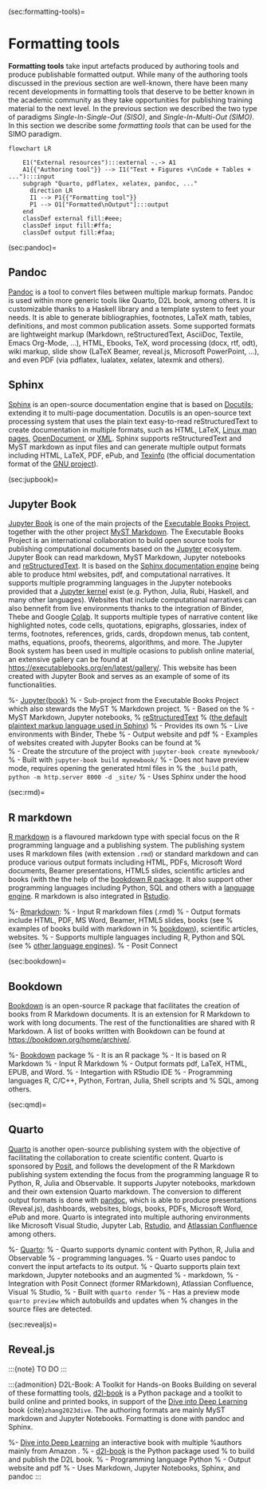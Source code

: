 (sec:formatting-tools)=
# Formatting tools

**Formatting tools** take input artefacts produced by authoring tools and
produce publishable formatted output.  While many of the authoring tools
discussed in the previous section are well-known, there have been many recent
developments in formatting tools that deserve to be better known in the
academic community as they take opportunities for publishing training material
to the next level. In the previous section we described the two type of
paradigms  *Single-In-Single-Out (SISO)*, and *Single-In-Multi-Out (SIMO)*. In
this section we describe some _formatting tools_ that can be used for the SIMO
paradigm.

```{mermaid}
flowchart LR
  
    E1("External resources"):::external -.-> A1
    A1{{"Authoring tool"}} --> I1("Text + Figures +\nCode + Tables + ..."):::input
    subgraph "Quarto, pdflatex, xelatex, pandoc, ..." 
      direction LR
      I1 --> P1{{"Formatting tool"}}
      P1 --> O1["Formatted\nOutput"]:::output
    end
    classDef external fill:#eee;
    classDef input fill:#ffa;
    classDef output fill:#faa;
```

(sec:pandoc)=
## Pandoc

[Pandoc](https://pandoc.org/) is a tool to convert files between multiple
markup formats. Pandoc is used within more generic tools like Quarto,
D2L book, among others. It is customizable thanks to a Haskell library
and a template system to feet your needs. It is able to generate
bibliographies, footnotes, LaTeX math, tables, definitions, and most common
publication assets. Some supported formats are lightweight markup (Markdown,
reStructuredText, AsciiDoc, Textile, Emacs Org-Mode, ...), HTML,
Ebooks, TeX, word processing (docx, rtf, odt), wiki markup, slide show
(LaTeX Beamer, reveal.js, Microsoft PowerPoint, ...), and even PDF (via
pdflatex, lualatex, xelatex, latexmk and others).


## Sphinx

[Sphinx](https://www.sphinx-doc.org/en/master/) is an open-source documentation engine that is based on
[Docutils](https://docutils.sourceforge.io/); extending it to multi-page documentation. Docutils is an
open-source text processing system that uses the plain text easy-to-read
reStructuredText to create documentation in multiple formats, such as HTML,
LaTeX, [Linux man pages](https://linux.die.net/man/), [OpenDocument](https://en.wikipedia.org/wiki/OpenDocument), or [XML](https://en.wikipedia.org/wiki/XML). Sphinx supports
reStructuredText and MyST markdown as input files and can generate multiple
output formats including HTML, LaTeX, PDF, ePub, and
[Texinfo](https://www.gnu.org/software/texinfo/) (the
official documentation format of the [GNU project](https://www.gnu.org/)).

(sec:jupbook)=
## Jupyter Book

[Jupyter Book](https://jupyterbook.org/en/stable/intro.html) is one of the main projects of the [Executable Books
Project](https://executablebooks.org/en/latest/), together with the other project [MyST
Markdown](https://executablebooks.org/en/latest/tools/#tools-myst). The
Executable Books Project is an international collaboration to build open source
tools for publishing computational documents based on the
[Jupyter](https://jupyter.org/)
ecosystem. Jupyter Book can read markdown, MyST Markdown, Jupyter
notebooks and
[reStructuredText](https://docutils.sourceforge.io/rst.html). It is based
on the [Sphinx documentation engine](https://www.sphinx-doc.org/en/master/)
being able to produce html websites, pdf, and computational narratives. It
supports multiple programming languages in the Jupyter notebooks provided that
a [Jupyter kernel](https://github.com/jupyter/jupyter/wiki/Jupyter-kernels) exist (e.g. Python, Julia, Rubi, Haskell, and many other
languages).
Websites that include computational narratives can also bennefit from live
environments thanks to the integration of Binder, Thebe and Google
[Colab](https://colab.research.google.com/). It supports multiple types of narrative content like highlighted
notes, code cells, quotations, epigraphs, glossaries, index of terms,
footnotes, references, grids, cards, dropdown menus, tab content, maths,
equations, proofs, theorems, algorithms, and more. The Jupyter Book system has
been used in multiple ocasions to publish online material, an extensive gallery
can be found at https://executablebooks.org/en/latest/gallery/. This website
has been created with Jupyter Book and serves as an example of some of its
functionalities.

%- [Jupyter{book}](https://jupyterbook.org/en/stable/intro.html)
%  - Sub-project from the Executable Books Project which also stewards the MyST
%    Markdown project.
%  - Based on the 
%  - MyST Markdown, Jupyter notebooks,
%    [reStructuredText](https://docutils.sourceforge.io/rst.html)
%    ([the default plaintext markup language used in Sphinx](https://www.sphinx-doc.org/en/master/usage/restructuredtext/basics.html#rst-primer))
%  - Provides its own 
%  - Live environments with Binder, Thebe
%  - Output website and pdf
%  - Examples of websites created with Jupyter Books can be found at
%    
%  - Create the strcuture of the project with `jupyter-book create mynewbook/`
%  - Built with `jupyter-book build mynewbook/`
%  - Does not have preview mode, requires opening the generated html files in
%    the `_build` path, `python -m http.server 8000 -d _site/`
%  - Uses Sphinx under the hood

(sec:rmd)=
## R markdown

[R markdown](https://rmarkdown.rstudio.com/) is a flavoured markdown type with
special focus on the R programming language and a publishing system. The
publishing system uses R markdown files (with extension `.rmd`) or standard
markdown and can produce various output formats including HTML, PDFs, Microsoft
Word documents, Beamer presentations, HTML5 slides, scientific articles and
books (with the the help of the [bookdown R package](https://bookdown.org/). It also support
other programming languages including Python, SQL and others with a [language
engine](https://bookdown.org/yihui/rmarkdown/language-engines.html). R markdown
is also integrated in [Rstudio](https://posit.co/download/rstudio-desktop/).

%- [Rmarkdown](https://rmarkdown.rstudio.com/):
%  - Input R markdown files (.rmd)
%  - Output formats include HTML, PDF, MS Word, Beamer, HTML5 slides, books (see
%    examples of books build with markdown in
%    [bookdown](https://bookdown.org/)), scientific articles, websites.
%	- Supports multiple languages including R, Python and SQL (see
%    [other language engines]()).
%  - Posit Connect

(sec:bookdown)=
## Bookdown

[Bookdown](https://bookdown.org/) is an open-source R package that facilitates
the creation of books from R Markdown documents. It is an extension for R
Markdown to work with long documents. The rest of the functionalities are
shared with R Markdown. A list of books written with Bookdown can be found at
https://bookdown.org/home/archive/.

%- [Bookdown](https://bookdown.org/) package
%  - It is an R package
%  - It is based on R Markdown
%  - Input R Markdown
%  - Output formats pdf, LaTeX, HTML, EPUB, and Word.
%  - Integartion with RStudio IDE
%  - Programming languages R, C/C++, Python, Fortran, Julia, Shell scripts and
%    SQL, among others.

(sec:qmd)=
## Quarto

[Quarto](https://quarto.org) is another open-source publishing system with the
objective of facilitating the collaboration to create scientific content.
Quarto is sponsored by [Posit](https://posit.co), and follows the development of the R Markdown
publishing system extending the focus from the programming language R to
Python, R, Julia and Observable. It supports Jupyter notebooks, markdown and
their own extension Quarto markdown. The conversion to different output formats
is done with [pandoc](https://pandoc.org/), which is able to produce presentations (Reveal.js),
dashboards, websites, blogs, books, PDFs, Microsoft Word, ePub and more. Quarto
is integrated into multiple authoring environments like Microsoft Visual
Studio, Jupyter Lab, [Rstudio](https://posit.co/download/rstudio-desktop/), and [Atlassian Confluence](https://www.atlassian.com/software/confluence)
among others. 

%- [Quarto](https://quarto.org): 
%  - Quarto supports dynamic content with Python, R, Julia and Observable
%  - programming languages.
%  - Quarto uses pandoc to convert the input artefacts to its output.
%  - Quarto supports plain text markdown, Jupyter notebooks and an augmented
%  - markdown, 
%  - Integration with Posit Connect (former RMarkdown), Atlassian Confluence, Visual
%    Studio, 
%  - Built with `quarto render`
%  - Has a preview mode `quarto preview` which autobuilds and updates when
%    changes in the source files are detected.


(sec:revealjs)=
## Reveal.js

:::{note}
TO DO
:::


:::{admonition} D2L-Book: A Toolkit for Hands-on Books
Building on several of these formatting tools, 
[d2l-book](https://github.com/d2l-ai/d2l-book) is a Python package and a toolkit to build online and printed books, 
in support of the [Dive into Deep Learning](https://d2l.ai/) book {cite}`zhang2023dive`. 
The authoring formats are mainly MyST markdown and Jupyter Notebooks. 
Formatting is done with pandoc and Sphinx.

%- [Dive into Deep Learning](https://d2l.ai/) an interactive book with multiple
%authors mainly from Amazon .
%  - [d2l-book](https://github.com/d2l-ai/d2l-book) is the Python package used
%    to build and publish the D2L book.
%  - Programming language Python
%  - Output website and pdf
%  - Uses Markdown, Jupyter Notebooks, Sphinx, and pandoc
:::

